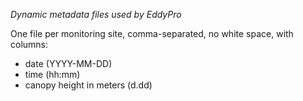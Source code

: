 *Dynamic metadata files used by EddyPro*

One file per monitoring site, comma-separated, no white space, with columns:

* date (YYYY-MM-DD)
* time (hh:mm)
* canopy height in meters (d.dd)
